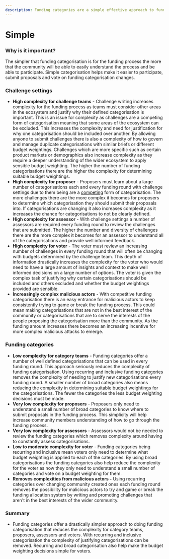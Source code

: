 ```yaml
---
description: Funding categories are a simple effective approach to funding categorisation
---
```


# Simple

### **Why is it important?**

The simpler that funding categorisation is for the funding process the more that the community will be able to easily understand the process and be able to participate. Simple categorisation helps make it easier to participate, submit proposals and vote on funding categorisation changes.



### Challenge settings

* **High complexity for challenge teams** - Challenge writing increases complexity for the funding process as teams must consider other areas in the ecosystem and justify why their defined categorisation is important. This is an issue for complexity as challenges are a competing form of categorisation meaning that some areas of the ecosystem can be excluded. This increases the complexity and need for justification for why one categorisation should be included over another. By allowing anyone to submit challenges there is also a complexity of how to govern and manage duplicate categorisations with similar briefs or different budget weightings. Challenges which are more specific such as certain product markets or demographics also increase complexity as they require a deeper understanding of the wider ecosystem to apply sensible budget weighting. The higher the number of funding categorisations there are the higher the complexity for determining suitable budget weightings.
* **High complexity for proposer** - Proposers must learn about a large number of categorisations each and every funding round with challenge settings due to them being are a [competing](../categorisation-approaches/inclusive-vs-exclusive-categorisations.md) form of categorisation. The more challenges there are the more complex it becomes for proposers to determine which categorisation they should submit their proposals into. If categorisations are changing it also increases complexity as it increases the chance for categorisations to not be clearly defined.
* **High complexity for assessor** - With challenge settings a number of assessors are required every funding round to review the challenges that are submitted. The higher the number and diversity of challenges there are the more complex it becomes for an assessor to understand all of the categorisations and provide well informed feedback.
* **High complexity for voter** - The voter must review an increasing number of challenges in every funding round that will often be changing with budgets determined by the challenge team. This depth of information drastically increases the complexity for the voter who would need to have a large amount of insights and context to make well informed decisions on a large number of options. The voter is given the complex task of justifying why certain categorisations should be included and others excluded and whether the budget weightings provided are sensible.
* **Increasingly complex malicious actors** - With competitive funding categorisation there is an easy entrance for malicious actors to keep consistently trying to game or break the funding process. This could mean making categorisations that are not in the best interest of the community or categorisations that are to serve the interests of the people proposing the categorisation more than the community. As the funding amount increases there becomes an increasing incentive for more complex malicious attacks to emerge.



### Funding categories

* **Low complexity for category teams** - Funding categories offer a number of well defined categorisations that can be used in every funding round. This approach seriously reduces the complexity of funding categorisation. Using recurring and inclusive funding categories removes the complexity of needing to justify new categorisations every funding round. A smaller number of broad categories also means reducing the complexity in determining suitable budget weightings for the categorisations. The fewer the categories the less budget weighting decisions must be made.&#x20;
* **Very low complexity for proposers** - Proposers only need to understand a small number of broad categories to know where to submit proposals in the funding process. This simplicity will help increase community members understanding of how to go through the funding process.
* **Very low complexity for assessors** - Assessors would not be needed to review the funding categories which removes complexity around having to constantly assess categorisations.
* **Low to moderate complexity for voter** - Funding categories being recurring and inclusive mean voters only need to determine what budget weighting is applied to each of the categories. By using broad categorisations the funding categories also help reduce the complexity for the voter as now they only need to understand a small number of categories and vote on a budget weighting for them.
* **Removes complexities from malicious actors -** Using recurring categories over changing community created ones each funding round removes the possibility for malicious actors to try and game or break the funding allocation system by writing and promoting challenges that aren't in the best interests of the wider community.&#x20;



### Summary

* Funding categories offer a drastically simpler approach to doing funding categorisation that reduces the complexity for category teams, proposers, assessors and voters. With recurring and inclusive categorisation the complexity of justifying categorisations can be removed. Recurring and broad categorisation also help make the budget weighting decisions simple for voters.
